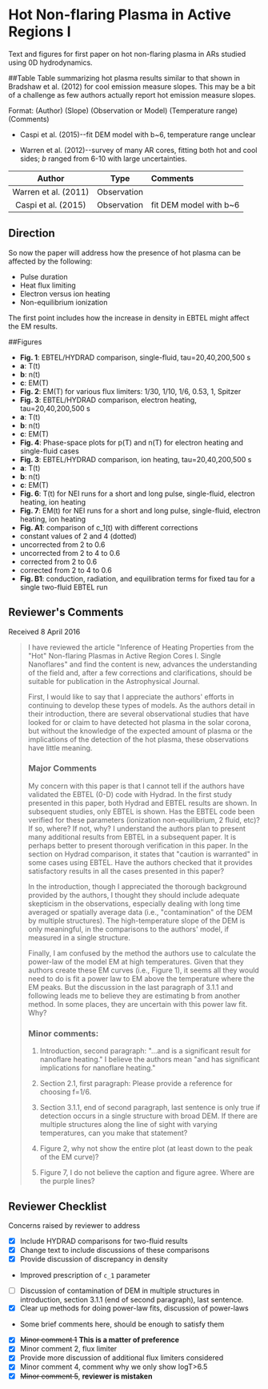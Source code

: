 # Hot Non-flaring Plasma in Active Regions I

Text and figures for first paper on hot non-flaring plasma in ARs studied using 0D 
hydrodynamics.

##Table
Table summarizing hot plasma results similar to that shown in Bradshaw et al. (2012) for cool emission measure slopes. This may be a bit of a challenge as few authors actually report hot emission measure slopes. 

Format: (Author) (Slope) (Observation or Model) (Temperature range) (Comments)

+ Caspi et al. (2015)--fit DEM model with b~6, temperature range unclear

+ Warren et al. (2012)--survey of many AR cores, fitting both hot and cool sides; _b_ ranged from 6-10 with large uncertainties. 

| Author | Type | Comments |
|:------:|:----:|:---------|
| Warren et al. (2011) | Observation |   |
| Caspi et al. (2015) | Observation | fit DEM model with b~6 |

## Direction

So now the paper will address how the presence of hot plasma can be affected by the following:

+ Pulse duration
+ Heat flux limiting
+ Electron versus ion heating
+ Non-equilibrium ionization

The first point includes how the increase in density in EBTEL might affect the EM results.

##Figures

+ __Fig. 1__: EBTEL/HYDRAD comparison, single-fluid, tau=20,40,200,500 s
 + __a__: T(t)
 + __b__: n(t)
 + __c__: EM(T)
+ __Fig. 2__: EM(T) for various flux limiters: 1/30, 1/10, 1/6, 0.53, 1, Spitzer
+ __Fig. 3__: EBTEL/HYDRAD comparison, electron heating, tau=20,40,200,500 s
 + __a__: T(t)
 + __b__: n(t)
 + __c__: EM(T)
+ __Fig. 4__: Phase-space plots for p(T) and n(T) for electron heating and single-fluid cases
+ __Fig. 3__: EBTEL/HYDRAD comparison, ion heating, tau=20,40,200,500 s
 + __a__: T(t)
 + __b__: n(t)
 + __c__: EM(T)
+ __Fig. 6__: T(t) for NEI runs for a short and long pulse, single-fluid, electron heating, ion heating
+ __Fig. 7__: EM(t) for NEI runs for a short and long pulse, single-fluid, electron heating, ion heating
+ __Fig. A1__: comparison of c_1(t) with different corrections
 + constant values of 2 and 4 (dotted)
 + uncorrected from 2 to 0.6
 + uncorrected from 2 to 4 to 0.6
 + corrected from 2 to 0.6
 + corrected from 2 to 4 to 0.6
+ __Fig. B1__: conduction, radiation, and equilibration terms for fixed tau for a single two-fluid EBTEL run

## Reviewer's Comments
Received 8 April 2016

> I have reviewed the article "Inference of Heating Properties from the "Hot" Non-flaring Plasmas in Active Region Cores I. Single Nanoflares" and find the content is new, advances the understanding of the field and, after a few corrections and clarifications, should be suitable for publication in the Astrophysical Journal.
> 
> First, I would like to say that I appreciate the authors' efforts in continuing to develop these types of models. As the authors detail in their introduction, there are several observational studies that have looked for or claim to have detected hot plasma in the solar corona, but without the knowledge of the expected amount of plasma or the implications of the detection of the hot plasma, these observations have little meaning.
>
> ### Major Comments
> 
> My concern with this paper is that I cannot tell if the authors have validated the EBTEL (0-D) code with Hydrad. In the first study presented in this paper, both Hydrad and EBTEL results are shown. In subsequent studies, only EBTEL is shown. Has the EBTEL code been verified for these parameters (ionization non-equilibrium, 2 fluid, etc)? If so, where? If not, why? I understand the authors plan to present many additional results from EBTEL in a subsequent paper. It is perhaps better to present thorough verification in this paper. In the section on Hydrad comparison, it states that "caution is warranted" in some cases using EBTEL. Have the authors checked that it provides satisfactory results in all the cases presented in this paper?
> 
> In the introduction, though I appreciated the thorough background provided by the authors, I thought they should include adequate skepticism in the observations, especially dealing with long time averaged or spatially average data (i.e., "contamination" of the DEM by multiple structures). The high-temperature slope of the DEM is only meaningful, in the comparisons to the authors' model, if measured in a single structure.
> 
> Finally, I am confused by the method the authors use to calculate the power-law of the model EM at high temperatures. Given that they authors create these EM curves (i.e., Figure 1), it seems all they would need to do is fit a power law to EM above the temperature where the EM peaks. But the discussion in the last paragraph of 3.1.1 and following leads me to believe they are estimating b from another method. In some places, they are uncertain with this power law fit. Why? 
> 
> 
> ### Minor comments:
> 
> 1. Introduction, second paragraph: "...and is a significant result for nanoflare heating." I believe the authors mean "and has significant implications for nanoflare heating."
> 
> 2. Section 2.1, first paragraph: Please provide a reference for choosing f=1/6.
> 
> 3. Section 3.1.1, end of second paragraph, last sentence is only true if detection occurs in a single structure with broad DEM. If there are multiple structures along the line of sight with varying temperatures, can you make that statement?
> 
> 4. Figure 2, why not show the entire plot (at least down to the peak of the EM curve)?
> 
> 5. Figure 7, I do not believe the caption and figure agree. Where are the purple lines?

## Reviewer Checklist
Concerns raised by reviewer to address

- [x] Include HYDRAD comparisons for two-fluid results
 - [x] Change text to include discussions of these comparisons
 - [x] Provide discussion of discrepancy in density
  - Improved prescription of `c_1` parameter
- [ ] Discussion of contamination of DEM in multiple structures in introduction, section 3.1.1 (end of second paragraph), last sentence.
- [x] Clear up methods for doing power-law fits, discussion of power-laws
 - Some brief comments here, should be enough to satisfy them
- [x] ~~Minor comment 1~~ **This is a matter of preference**
- [x] Minor comment 2, flux limiter
 - [x] Provide more discussion of additional flux limiters considered
- [x] Minor comment 4, comment why we only show logT>6.5
- [x] ~~Minor comment 5~~, **reviewer is mistaken**
